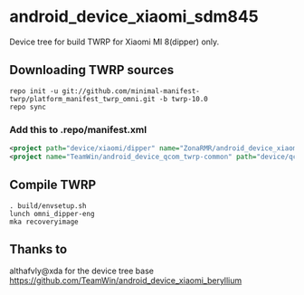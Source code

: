 # android_device_xiaomi_sdm845
Device tree for build TWRP for Xiaomi MI 8(dipper) only.

## Downloading TWRP sources
```
repo init -u git://github.com/minimal-manifest-twrp/platform_manifest_twrp_omni.git -b twrp-10.0
repo sync
```
### Add this to .repo/manifest.xml
```xml
<project path="device/xiaomi/dipper" name="ZonaRMR/android_device_xiaomi_dipper" remote="github" revision="android-10.0" />
<project name="TeamWin/android_device_qcom_twrp-common" path="device/qcom/common" remote="github" revision="android-10"/>
```

## Compile TWRP

```
. build/envsetup.sh
lunch omni_dipper-eng
mka recoveryimage
```

## Thanks to  
althafvly@xda for the device tree base https://github.com/TeamWin/android_device_xiaomi_beryllium
